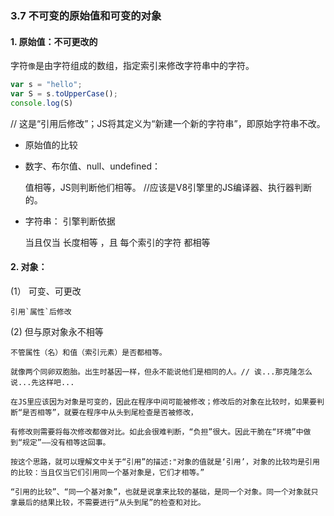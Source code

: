 ### 3.7 不可变的原始值和可变的对象

#### 1. 原始值：不可更改的  

字符`像`是由字符组成的数组，指定索引来修改字符串中的字符。

``` javascript
var s = "hello";
var S = s.toUpperCase();
console.log(S)  
``` 

// 这是“引用后修改”；JS将其定义为“新建一个新的字符串”，即原始字符串不改。


-  原始值的比较 

  - 数字、布尔值、null、undefined：

    值相等，JS则判断他们相等。  //应该是V8引擎里的JS编译器、执行器判断的。

  - 字符串： 引擎判断依据
 
    当且仅当 长度相等 ，且 每个索引的字符 都相等
   
#### 2. 对象：

(1） 可变、可更改

    引用`属性`后修改

(2)  但与原对象永不相等

    不管属性（名）和值（索引元素）是否都相等。

    就像两个同卵双胞胎。出生时基因一样，但永不能说他们是相同的人。// 诶...那克隆怎么说...先这样吧...

    在JS里应该因为对象是可变的，因此在程序中间可能被修改；修改后的对象在比较时，如果要判断“是否相等”，就要在程序中从头到尾检查是否被修改，
	  
    有修改则需要将每次修改都做对比。如此会很难判断，“负担”很大。因此干脆在“环境”中做到“规定”——没有相等这回事。

    按这个思路，就可以理解文中关于“引用”的描述:"对象的值就是‘引用’，对象的比较均是引用的比较：当且仅当它们引用同一个基对象是，它们才相等。”

    “引用的比较”、“同一个基对象”，也就是说拿来比较的基础，是同一个对象。同一个对象就只拿最后的结果比较，不需要进行“从头到尾”的检查和对比。




